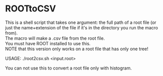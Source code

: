 # ROOTtoCSV
This is a shell script that takes one argument: the full path of a root file (or just the name+extension of the file if it's in the directory you run the macro from).  
The macro will make a .csv file from the root file.  
You must have ROOT installed to use this.  
NOTE that this version only works on a root file that has only one tree!

USAGE:
./root2csv.sh <input.root>

You can not use this to convert a root file only with histogram.
